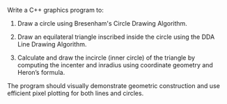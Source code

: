 Write a C++ graphics program to:

1. Draw a circle using Bresenham's Circle Drawing Algorithm.

2. Draw an equilateral triangle inscribed inside the circle using the DDA Line Drawing Algorithm.

3. Calculate and draw the incircle (inner circle) of the triangle by computing the incenter and inradius using coordinate geometry and Heron’s formula.

The program should visually demonstrate geometric construction and use efficient pixel plotting for both lines and circles.
